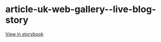 # article-uk-web-gallery--live-blog-story

[View in storybook](https://raw.githack.com/Independent-Digital-News-and-Media-Ltd/indy-pwamp-sb/PR-1255-sb/index.html?path=/story/article-uk-web-gallery--live-blog-story)